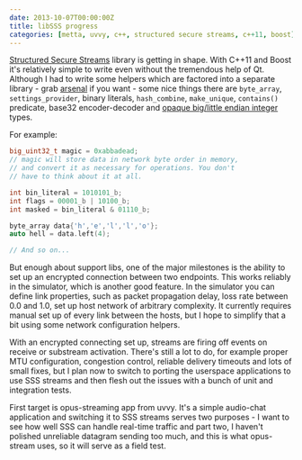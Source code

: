 ```yaml
---
date: 2013-10-07T00:00:00Z
title: libSSS progress
categories: [metta, uvvy, c++, structured secure streams, c++11, boost]
---
```

[Structured Secure Streams](https://github.com/berkus/libsss) library is getting in shape. With C++11 and Boost it's relatively simple to write even without the tremendous help of Qt. Although I had to write some helpers which are factored into a separate library - grab [arsenal](https://github.com/berkus/libarsenal) if you want - some nice things there are `byte_array`, `settings_provider`, binary literals, `hash_combine`, `make_unique`, `contains()` predicate, base32 encoder-decoder and [opaque big/little endian integer](https://github.com/berkus/libarsenal/blob/master/include/arsenal/opaque_endian.h) types.

For example:
``` cpp
big_uint32_t magic = 0xabbadead;
// magic will store data in network byte order in memory,
// and convert it as necessary for operations. You don't
// have to think about it at all.

int bin_literal = 1010101_b;
int flags = 00001_b | 10100_b;
int masked = bin_literal & 01110_b;

byte_array data{'h','e','l','l','o'};
auto hell = data.left(4);

// And so on...
```

But enough about support libs, one of the major milestones is the ability to set up an encrypted connection between two endpoints. This works reliably in the simulator, which is another good feature. In the simulator you can define link properties, such as packet propagation delay, loss rate between 0.0 and 1.0, set up host network of arbitrary complexity. It currently requires manual set up of every link between the hosts, but I hope to simplify that a bit using some network configuration helpers.

With an encrypted connecting set up, streams are firing off events on receive or substream activation. There's still a lot to do, for example proper MTU configuration, congestion control, reliable delivery timeouts and lots of small fixes, but I plan now to switch to porting the userspace applications to use SSS streams and then flesh out the issues with a bunch of unit and integration tests.

First target is opus-streaming app from uvvy. It's a simple audio-chat application and switching it to SSS streams serves two purposes - I want to see how well SSS can handle real-time traffic and part two, I haven't polished unreliable datagram sending too much, and this is what opus-stream uses, so it will serve as a field test.
